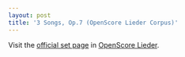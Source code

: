 ```yaml
---
layout: post
title: '3 Songs, Op.7 (OpenScore Lieder Corpus)'
---
```


Visit the [official set page] in [OpenScore Lieder].

[official set page]: https://musescore.com/openscore-lieder-corpus/sets/5108674
[OpenScore Lieder]: https://musescore.com/openscore-lieder-corpus

